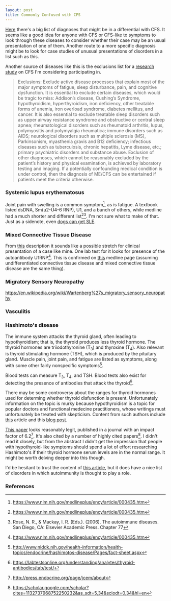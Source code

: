 ```yaml
---
layout: post
title: Commonly Confused with CFS 
---
```


[Here](http://www.mayoclinic.org/diseases-conditions/mixed-connective-tissue-disease/basics/definition/CON-20026515?p=1) there's a big list of diagnoses that might be in a differential with CFS. It seems like a good idea for anyone with CFS or CFS-like to symptoms to look through these diseases to consider whether their case may be an usual presentation of one of them. Another route to a more specific diagnosis might be to look for case studies of unusual presentations of disorders in a list such as this. 

Another source of diseases like this is the exclusions list for a [research study](http://www.nova.edu/nim/study-of-me-cfs-in-men.html) on CFS I'm considering participating in.

> Exclusions:  Exclude active disease processes that explain most of the major symptoms of fatigue, sleep disturbance, pain, and cognitive dysfunction.  It is essential to exclude certain diseases, which would be  tragic  to  miss:  Addison’s  disease,  Cushing’s  Syndrome,  hypothyroidism,  hyperthyroidism,  iron deficiency, other treatable forms of anemia, iron overload syndrome, diabetes mellitus, and cancer.  It is also  essential  to  exclude  treatable  sleep  disorders  such  as  upper  airway  resistance  syndrome  and obstructive  or  central  sleep  apnea;  rheumatological  disorders  such  as  rheumatoid  arthritis,  lupus, polymyositis and polymyalgia rheumatica; immune disorders such as AIDS; neurological disorders such as multiple sclerosis (MS), Parkinsonism, myasthenia gravis and B12 deficiency; infectious diseases such as tuberculosis, chronic hepatitis, Lyme disease, etc.; primary psychiatric disorders and substance abuse. Exclusion of other diagnoses, which cannot be reasonably excluded by the patient’s history and physical examination, is achieved by laboratory testing and imaging. If a potentially confounding medical condition is under control, then the diagnosis of ME/CFS can be entertained if patients meet the criteria otherwise.

### Systemic lupus erythematosus
Joint pain with swelling is a common symptom[^medline], as is fatigue. A textbook listed dsDNA, Sm(u2-U4-6 RNP), U1, and a bunch of others, while medline had a much shorter and different list[^medline][^chap_77]. I'm not sure what to make of that. Just as a sidenote, even [dogs can get SLE](http://www.canismajor.com/dog/autoimmn.html).

### Mixed Connective Tissue Disease
From [this](http://www.mayoclinic.org/diseases-conditions/mixed-connective-tissue-disease/basics/definition/CON-20026515?p=1) description it sounds like a possible stretch for clinical presentation of a case like mine. One lab test for it looks for presence of the autoantibody U1RNP[^medline]. This is confirmed on [this](http://emedicine.medscape.com/article/334482-workup) medline page (assuming undifferentiated connective tissue disease and mixed connective tissue disease are the same thing).

### Migratory Sensory Neuropathy
https://en.wikipedia.org/wiki/Wartenberg%27s_migratory_sensory_neuropathy

### Vasculitis

### Hashimoto's disease
The immune system attacks the thyroid gland, often leading to hypothyroidism; that is, the thyroid produces less thyroid hormone. The thyroid hormones are triiodothyronine (T<sub>3</sub>) and thyroxine (T<sub>4</sub>). Also relevant is thyroid stimulating hormone (TSH), which is produced by the pituitary gland. Muscle pain, joint pain, and fatigue are listed as symptoms, along with some other fairly nonspecific symptoms[^NIH_hashimotos].

Blood tests can measure T<sub>3</sub>,  T<sub>4</sub>, and TSH. Blood tests also exist for detecting the presence of antibodies that attack the thyroid[^labtestsonline_thyroid_aab].

There may be some controversy about the ranges for thyroid hormones used for determing whether thyroid disfunction is present. Unfortunately information on the topic is murky because hypothyroidism is a topic for popular doctors and functional medecine practitioners, whose writings must unfortunately be treated with skepticism. Content from such authors include [this](http://www.huffingtonpost.com/dr-raphael-kellman/why-routine-blood-tests-o_b_6801130.html) article and this [blog post](http://chriskresser.com/5-thyroid-patterns-that-wont-show-up-on-standard-lab-tests/).

[This paper](http://press.endocrine.org/doi/abs/10.1210/jc.2005-0455) looks reasonably legit, published in a journal with an impact factor of 6.2[^jcem_impact]. It's also cited by a number of highly cited papers[^scholar_citing_papers]. I didn't read it closely, but from the abstract I didn't get the impression that people with hypothyroid-like symptoms should spend a lot of effort researching Hashimoto's if their thyroid hormone serum levels are in the normal range. It might be worth delving deeper into this though.


I'd be hesitant to trust the content of [this article](https://experiencelife.com/article/autoimmune-disorders-when-your-body-turns-on-you/), but it does have a nice list of disorders in which autoimmunity is thought to play a role.

### References
[^medline]: https://www.nlm.nih.gov/medlineplus/ency/article/000435.htm
[^chap_77]: Rose, N. R., & Mackay, I. R. (Eds.). (2006). The autoimmune diseases. San Diego, CA: Elsevier Academic Press. Chapter 77
[^labtestsonline_thyroid_aab]: https://labtestsonline.org/understanding/analytes/thyroid-antibodies/tab/test/
[^NIH_hashimotos]: http://www.niddk.nih.gov/health-information/health-topics/endocrine/hashimotos-disease/Pages/fact-sheet.aspx
[^jcem_impact]: http://press.endocrine.org/page/jcem/about
[^scholar_citing_papers]: https://scholar.google.com/scholar?cites=1132737968752250232&as_sdt=5,34&sciodt=0,34&hl=en
